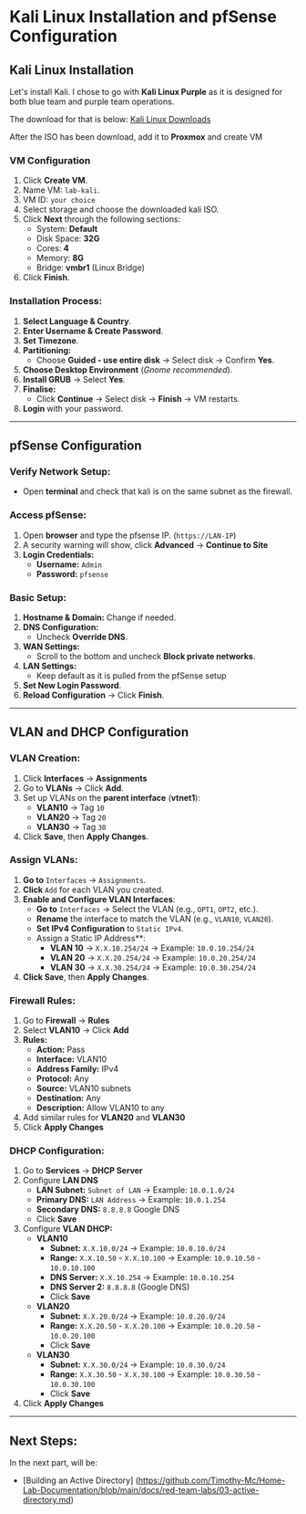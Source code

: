 # Kali Linux Installation and pfSense Configuration

## Kali Linux Installation
Let's install Kali. I chose to go with **Kali Linux Purple** as it is designed for both blue team and purple team operations.  

The download for that is below:
[Kali Linux Downloads](https://www.kali.org/get-kali/#kali-installer-images)

After the ISO has been download, add it to **Proxmox** and create VM

### VM Configuration
1. Click **Create VM**.
2. Name VM: `lab-kali`.
3. VM ID: `your choice`
4. Select storage and choose the downloaded kali ISO.
5. Click **Next** through the following sections:
	- System: **Default**
	- Disk Space: **32G**
	- Cores: **4**
	- Memory: **8G**
	- Bridge: **vmbr1** (Linux Bridge)
1. Click **Finish**.

### Installation Process:
1. **Select Language & Country**.  
2. **Enter Username & Create Password**.  
3. **Set Timezone**.  
4. **Partitioning:**  
	- Choose **Guided - use entire disk** → Select disk → Confirm **Yes**.  
5. **Choose Desktop Environment** (*Gnome recommended*).  
6. **Install GRUB** → Select **Yes**.  
7. **Finalise:**  
	- Click **Continue** → Select disk → **Finish** → VM restarts.  
8. **Login** with your password.

---

## pfSense Configuration

### Verify Network Setup:
- Open **terminal** and check that kali is on the same subnet as the firewall.

### Access pfSense:
1. Open **browser** and type the pfsense IP. (`https://LAN-IP`)
2. A security warning will show, click **Advanced** → **Continue to Site**
3. **Login Credentials:**
    - **Username:** `Admin`
    - **Password:** `pfsense`
  
### Basic Setup:
1. **Hostname & Domain:** Change if needed.
2. **DNS Configuration:**
	- Uncheck **Override DNS**.
3. **WAN Settings:**  
	- Scroll to the bottom and uncheck **Block private networks**.
4. **LAN Settings:**
	- Keep default as it is pulled from the pfSense setup
5. **Set New Login Password**.
6. **Reload Configuration** → Click **Finish**.

---

## VLAN and DHCP Configuration

### VLAN Creation:
1. Click **Interfaces** → **Assignments**
2. Go to **VLANs** → Click **Add**.
3. Set up VLANs on the **parent interface** (**vtnet1**):
	- **VLAN10** → Tag `10`
	- **VLAN20** → Tag `20`
	- **VLAN30** → Tag `30`
4. Click **Save**, then **Apply Changes**.

### Assign VLANs:

1. **Go to** `Interfaces` → `Assignments`. 
2. **Click** `Add` for each VLAN you created.
3. **Enable and Configure VLAN Interfaces**:
	- **Go to** `Interfaces` → Select the VLAN (e.g., `OPT1`, `OPT2`, etc.).
	- **Rename** the interface to match the VLAN (e.g., `VLAN10`, `VLAN20`).
	- **Set IPv4 Configuration** to `Static IPv4`.
	- Assign a Static IP Address**:
		- **VLAN 10** → `X.X.10.254/24` → Example: `10.0.10.254/24`
		- **VLAN 20** → `X.X.20.254/24` → Example: `10.0.20.254/24`
		- **VLAN 30** → `X.X.30.254/24` → Example: `10.0.30.254/24`
4. **Click Save**, then **Apply Changes**.
### Firewall Rules:
1. Go to **Firewall** → **Rules**
2. Select **VLAN10** → Click **Add**
3. **Rules:**
	- **Action:** Pass
	- **Interface:** VLAN10
	- **Address Family:** IPv4
	- **Protocol:** Any
	- **Source:** VLAN10 subnets
	- **Destination:** Any
	- **Description:** Allow VLAN10 to any
4. Add similar rules for **VLAN20** and **VLAN30**
5. Click **Apply Changes**

### DHCP Configuration:
1. Go to **Services** → **DHCP Server**
2. Configure **LAN DNS**
	- **LAN Subnet:** `Subnet of LAN` → Example: `10.0.1.0/24`
	- **Primary DNS:** `LAN Address` → Example: `10.0.1.254`
	- **Secondary DNS:** `8.8.8.8` Google DNS
	- Click **Save**
3. Configure **VLAN DHCP:**
	- **VLAN10**
		- **Subnet:** `X.X.10.0/24` → Example: `10.0.10.0/24`
		- **Range:**  `X.X.10.50` - `X.X.10.100` → Example: `10.0.10.50` - `10.0.10.100`
		- **DNS Server:** `X.X.10.254` → Example: `10.0.10.254`
		- **DNS Server 2:** `8.8.8.8` (Google DNS)
		- Click **Save**
	- **VLAN20**
		- **Subnet:** `X.X.20.0/24` → Example: `10.0.20.0/24`
		- **Range:**  `X.X.20.50` - `X.X.20.100` → Example: `10.0.20.50` - `10.0.20.100`
		- Click **Save**
	- **VLAN30**
		- **Subnet:** `X.X.30.0/24` → Example: `10.0.30.0/24`
		- **Range:**  `X.X.30.50` - `X.X.30.100` → Example: `10.0.30.50` - `10.0.30.100`
		- Click **Save**
4. Click **Apply Changes** 

---
## Next Steps:
In the next part, will be:
- [Building an Active Directory] (https://github.com/Timothy-Mc/Home-Lab-Documentation/blob/main/docs/red-team-labs/03-active-directory.md)
